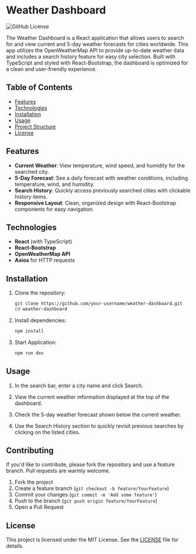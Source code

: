 # Weather Dashboard

![GitHub License](https://img.shields.io/badge/license-MIT)

The Weather Dashboard is a React application that allows users to search for and view current and 5-day weather forecasts for cities worldwide. This app utilizes the OpenWeatherMap API to provide up-to-date weather data and includes a search history feature for easy city selection. Built with TypeScript and styled with React-Bootstrap, the dashboard is optimized for a clean and user-friendly experience.

## Table of Contents

- [Features](#features)
- [Technologies](#technologies)
- [Installation](#installation)
- [Usage](#usage)
- [Project Structure](#project-structure)
- [License](#license)

## Features

- **Current Weather**: View temperature, wind speed, and humidity for the searched city.
- **5-Day Forecast**: See a daily forecast with weather conditions, including temperature, wind, and humidity.
- **Search History**: Quickly access previously searched cities with clickable history items.
- **Responsive Layout**: Clean, organized design with React-Bootstrap components for easy navigation.

## Technologies

- **React** (with TypeScript)
- **React-Bootstrap**
- **OpenWeatherMap API**
- **Axios** for HTTP requests

## Installation

1. Clone the repository:
   ```bash
   git clone https://github.com/your-username/weather-dashboard.git
   cd weather-dashboard
   ```
2. Install dependencies:
   ```bash
   npm install
   ```
3. Start Application:
   ```bash
   npm run dev
   ```

## Usage

1. In the search bar, enter a city name and click Search.

2. View the current weather information displayed at the top of the dashboard.

3. Check the 5-day weather forecast shown below the current weather.

4. Use the Search History section to quickly revisit previous searches by clicking on the listed cities.

## Contributing

If you'd like to contribute, please fork the repository and use a feature branch. Pull requests are warmly welcome.

1. Fork the project
2. Create a feature branch (`git checkout -b feature/YourFeature`)
3. Commit your changes (`git commit -m 'Add some feature'`)
4. Push to the branch (`git push origin feature/YourFeature`)
5. Open a Pull Request

## License

This project is licensed under the MIT License. See the [LICENSE](LICENSE) file for details.
